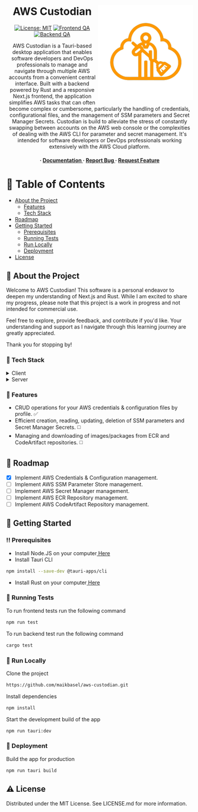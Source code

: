 <div align='center'>

# AWS Custodian <img src="src-tauri/icons/128x128@2x.png" align="right" />

[![License: MIT](https://img.shields.io/badge/License-MIT-yellow.svg)](https://opensource.org/licenses/MIT)
[![Frontend QA](https://img.shields.io/github/actions/workflow/status/maikbasel/aws-custodian/frontend_qa.yml?label=Frontend%20QA)](https://github.com/maikbasel/aws-custodian/actions/workflows/frontend_qa.yml)
[![Backend QA](https://img.shields.io/github/actions/workflow/status/maikbasel/aws-custodian/backend_qa.yml?label=Backend%20QA)](https://github.com/maikbasel/aws-custodian/actions/workflows/backend_qa.yml)

<p>
AWS Custodian is a Tauri-based desktop application that enables software developers and DevOps professionals to manage 
and navigate through multiple AWS accounts from a convenient central interface. Built with a backend powered by Rust 
and a responsive Next.js frontend, the application simplifies AWS tasks that can often become complex or cumbersome, 
particularly the handling of credentials, configurational files, and the management of SSM parameters and Secret 
Manager Secrets. Custodian is build to alleviate the stress of constantly swapping between accounts on the AWS web 
console or the complexities of dealing with the AWS CLI for parameter and secret management. It's intended for software 
developers or DevOps professionals working extensively with the AWS Cloud platform.
</p>

<h4> <span> · </span> <a href="https://github.com/maikbasel/aws-custodian/blob/master/README.md"> Documentation </a> <span> · </span> <a href="https://github.com/maikbasel/aws-custodian/issues"> Report Bug </a> <span> · </span> <a href="https://github.com/maikbasel/aws-custodian/issues"> Request Feature </a> </h4>

</div>

# :notebook_with_decorative_cover: Table of Contents

- [About the Project](#star2-about-the-project)
    - [Features](#dart-features)
    - [Tech Stack](#space_invader-tech-stack)
- [Roadmap](#compass-roadmap)
- [Getting Started](#toolbox-getting-started)
    - [Prerequisites](#bangbang-prerequisites)
    - [Running Tests](#test_tube-running-tests)
    - [Run Locally](#running-run-locally)
    - [Deployment](#triangular_flag_on_post-deployment)
- [License](#warning-license)

## :star2: About the Project

Welcome to AWS Custodian! This software is a personal endeavor to deepen my understanding of Next.js and Rust.
While I am excited to share my progress, please note that this project is a work in progress and not intended for
commercial use.

Feel free to explore, provide feedback, and contribute if you'd like. Your understanding and support as I navigate
through this learning journey are greatly appreciated.

Thank you for stopping by!

### :space_invader: Tech Stack

<details> <summary>Client</summary> <ul>
<li><a href="https://nextjs.org/">Next.JS</a></li>
</ul> </details>
<details> <summary>Server</summary> <ul>
<li><a href="https://www.rust-lang.org/">Rust</a></li>
<li><a href="https://tauri.app/v1/guides/getting-started/setup/next-js/">Tauri</a></li>
</ul> </details>

### :dart: Features

- CRUD operations for your AWS credentials & configuration files by profile. :white_check_mark:
- Efficient creation, reading, updating, deletion of SSM parameters and Secret Manager Secrets. :white_medium_square:
- Managing and downloading of images/packages from ECR and CodeArtifact repositories. :white_medium_square:

## :compass: Roadmap

- [x] Implement AWS Credentials & Configuration management.
- [ ] Implement AWS SSM Parameter Store management.
- [ ] Implement AWS Secret Manager management.
- [ ] Implement AWS ECR Repository management.
- [ ] Implement AWS CodeArtifact Repository management.

## :toolbox: Getting Started

### :bangbang: Prerequisites

- Install Node.JS on your computer<a href="https://nodejs.org/en"> Here</a>
- Install Tauri CLI

```bash
npm install --save-dev @tauri-apps/cli
```

- Install Rust on your computer<a href="https://rustup.rs/"> Here</a>

### :test_tube: Running Tests

To run frontend tests run the following command

```bash
npm run test
```

To run backend test run the following command

```bash
cargo test
```

### :running: Run Locally

Clone the project

```bash
https://github.com/maikbasel/aws-custodian.git
```

Install dependencies

```bash
npm install
```

Start the development build of the app

```bash
npm run tauri:dev
```

### :triangular_flag_on_post: Deployment

Build the app for production

```bash
npm run tauri build
```

## :warning: License

Distributed under the MIT License. See LICENSE.md for more information.
